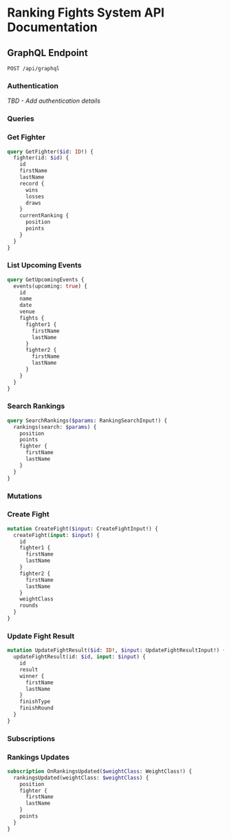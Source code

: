 # Ranking Fights System API Documentation

## GraphQL Endpoint

```
POST /api/graphql
```

### Authentication

_TBD - Add authentication details_

### Queries

### Get Fighter

```graphql
query GetFighter($id: ID!) {
  fighter(id: $id) {
    id
    firstName
    lastName
    record {
      wins
      losses
      draws
    }
    currentRanking {
      position
      points
    }
  }
}
```

### List Upcoming Events

```graphql
query GetUpcomingEvents {
  events(upcoming: true) {
    id
    name
    date
    venue
    fights {
      fighter1 {
        firstName
        lastName
      }
      fighter2 {
        firstName
        lastName
      }
    }
  }
}
```

### Search Rankings

```graphql
query SearchRankings($params: RankingSearchInput!) {
  rankings(search: $params) {
    position
    points
    fighter {
      firstName
      lastName
    }
  }
}
```

### Mutations

### Create Fight

```graphql
mutation CreateFight($input: CreateFightInput!) {
  createFight(input: $input) {
    id
    fighter1 {
      firstName
      lastName
    }
    fighter2 {
      firstName
      lastName
    }
    weightClass
    rounds
  }
}
```

### Update Fight Result

```graphql
mutation UpdateFightResult($id: ID!, $input: UpdateFightResultInput!) {
  updateFightResult(id: $id, input: $input) {
    id
    result
    winner {
      firstName
      lastName
    }
    finishType
    finishRound
  }
}
```

### Subscriptions

### Rankings Updates

```graphql
subscription OnRankingsUpdated($weightClass: WeightClass!) {
  rankingsUpdated(weightClass: $weightClass) {
    position
    fighter {
      firstName
      lastName
    }
    points
  }
}
```
